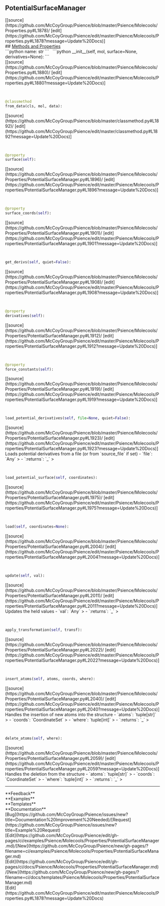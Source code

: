 ## <a id="Psience.Molecools.Properties.PotentialSurfaceManager">PotentialSurfaceManager</a> 

<div class="docs-source-link" markdown="1">
[[source](https://github.com/McCoyGroup/Psience/blob/master/Psience/Molecools/Properties.py#L1878)/
[edit](https://github.com/McCoyGroup/Psience/edit/master/Psience/Molecools/Properties.py#L1878?message=Update%20Docs)]
</div>









<div class="collapsible-section">
 <div class="collapsible-section collapsible-section-header" markdown="1">
## <a class="collapse-link" data-toggle="collapse" href="#methods" markdown="1"> Methods and Properties</a> <a class="float-right" data-toggle="collapse" href="#methods"><i class="fa fa-chevron-down"></i></a>
 </div>
 <div class="collapsible-section collapsible-section-body collapse show" id="methods" markdown="1">
 ```python
name: str
```
<a id="Psience.Molecools.Properties.PotentialSurfaceManager.__init__" class="docs-object-method">&nbsp;</a> 
```python
__init__(self, mol, surface=None, derivatives=None): 
```
<div class="docs-source-link" markdown="1">
[[source](https://github.com/McCoyGroup/Psience/blob/master/Psience/Molecools/Properties.py#L1880)/
[edit](https://github.com/McCoyGroup/Psience/edit/master/Psience/Molecools/Properties.py#L1880?message=Update%20Docs)]
</div>


<a id="Psience.Molecools.Properties.PotentialSurfaceManager.from_data" class="docs-object-method">&nbsp;</a> 
```python
@classmethod
from_data(cls, mol, data): 
```
<div class="docs-source-link" markdown="1">
[[source](https://github.com/McCoyGroup/Psience/blob/master/classmethod.py#L1892)/
[edit](https://github.com/McCoyGroup/Psience/edit/master/classmethod.py#L1892?message=Update%20Docs)]
</div>


<a id="Psience.Molecools.Properties.PotentialSurfaceManager.surface" class="docs-object-method">&nbsp;</a> 
```python
@property
surface(self): 
```
<div class="docs-source-link" markdown="1">
[[source](https://github.com/McCoyGroup/Psience/blob/master/Psience/Molecools/Properties/PotentialSurfaceManager.py#L1896)/
[edit](https://github.com/McCoyGroup/Psience/edit/master/Psience/Molecools/Properties/PotentialSurfaceManager.py#L1896?message=Update%20Docs)]
</div>


<a id="Psience.Molecools.Properties.PotentialSurfaceManager.surface_coords" class="docs-object-method">&nbsp;</a> 
```python
@property
surface_coords(self): 
```
<div class="docs-source-link" markdown="1">
[[source](https://github.com/McCoyGroup/Psience/blob/master/Psience/Molecools/Properties/PotentialSurfaceManager.py#L1901)/
[edit](https://github.com/McCoyGroup/Psience/edit/master/Psience/Molecools/Properties/PotentialSurfaceManager.py#L1901?message=Update%20Docs)]
</div>


<a id="Psience.Molecools.Properties.PotentialSurfaceManager.get_derivs" class="docs-object-method">&nbsp;</a> 
```python
get_derivs(self, quiet=False): 
```
<div class="docs-source-link" markdown="1">
[[source](https://github.com/McCoyGroup/Psience/blob/master/Psience/Molecools/Properties/PotentialSurfaceManager.py#L1908)/
[edit](https://github.com/McCoyGroup/Psience/edit/master/Psience/Molecools/Properties/PotentialSurfaceManager.py#L1908?message=Update%20Docs)]
</div>


<a id="Psience.Molecools.Properties.PotentialSurfaceManager.derivatives" class="docs-object-method">&nbsp;</a> 
```python
@property
derivatives(self): 
```
<div class="docs-source-link" markdown="1">
[[source](https://github.com/McCoyGroup/Psience/blob/master/Psience/Molecools/Properties/PotentialSurfaceManager.py#L1912)/
[edit](https://github.com/McCoyGroup/Psience/edit/master/Psience/Molecools/Properties/PotentialSurfaceManager.py#L1912?message=Update%20Docs)]
</div>


<a id="Psience.Molecools.Properties.PotentialSurfaceManager.force_constants" class="docs-object-method">&nbsp;</a> 
```python
@property
force_constants(self): 
```
<div class="docs-source-link" markdown="1">
[[source](https://github.com/McCoyGroup/Psience/blob/master/Psience/Molecools/Properties/PotentialSurfaceManager.py#L1919)/
[edit](https://github.com/McCoyGroup/Psience/edit/master/Psience/Molecools/Properties/PotentialSurfaceManager.py#L1919?message=Update%20Docs)]
</div>


<a id="Psience.Molecools.Properties.PotentialSurfaceManager.load_potential_derivatives" class="docs-object-method">&nbsp;</a> 
```python
load_potential_derivatives(self, file=None, quiet=False): 
```
<div class="docs-source-link" markdown="1">
[[source](https://github.com/McCoyGroup/Psience/blob/master/Psience/Molecools/Properties/PotentialSurfaceManager.py#L1923)/
[edit](https://github.com/McCoyGroup/Psience/edit/master/Psience/Molecools/Properties/PotentialSurfaceManager.py#L1923?message=Update%20Docs)]
</div>
Loads potential derivatives from a file (or from `source_file` if set)
  - `file`: `Any`
    > 
  - `:returns`: `_`
    >


<a id="Psience.Molecools.Properties.PotentialSurfaceManager.load_potential_surface" class="docs-object-method">&nbsp;</a> 
```python
load_potential_surface(self, coordinates): 
```
<div class="docs-source-link" markdown="1">
[[source](https://github.com/McCoyGroup/Psience/blob/master/Psience/Molecools/Properties/PotentialSurfaceManager.py#L1975)/
[edit](https://github.com/McCoyGroup/Psience/edit/master/Psience/Molecools/Properties/PotentialSurfaceManager.py#L1975?message=Update%20Docs)]
</div>


<a id="Psience.Molecools.Properties.PotentialSurfaceManager.load" class="docs-object-method">&nbsp;</a> 
```python
load(self, coordinates=None): 
```
<div class="docs-source-link" markdown="1">
[[source](https://github.com/McCoyGroup/Psience/blob/master/Psience/Molecools/Properties/PotentialSurfaceManager.py#L2004)/
[edit](https://github.com/McCoyGroup/Psience/edit/master/Psience/Molecools/Properties/PotentialSurfaceManager.py#L2004?message=Update%20Docs)]
</div>


<a id="Psience.Molecools.Properties.PotentialSurfaceManager.update" class="docs-object-method">&nbsp;</a> 
```python
update(self, val): 
```
<div class="docs-source-link" markdown="1">
[[source](https://github.com/McCoyGroup/Psience/blob/master/Psience/Molecools/Properties/PotentialSurfaceManager.py#L2011)/
[edit](https://github.com/McCoyGroup/Psience/edit/master/Psience/Molecools/Properties/PotentialSurfaceManager.py#L2011?message=Update%20Docs)]
</div>
Updates the held values
  - `val`: `Any`
    > 
  - `:returns`: `_`
    >


<a id="Psience.Molecools.Properties.PotentialSurfaceManager.apply_transformation" class="docs-object-method">&nbsp;</a> 
```python
apply_transformation(self, transf): 
```
<div class="docs-source-link" markdown="1">
[[source](https://github.com/McCoyGroup/Psience/blob/master/Psience/Molecools/Properties/PotentialSurfaceManager.py#L2022)/
[edit](https://github.com/McCoyGroup/Psience/edit/master/Psience/Molecools/Properties/PotentialSurfaceManager.py#L2022?message=Update%20Docs)]
</div>


<a id="Psience.Molecools.Properties.PotentialSurfaceManager.insert_atoms" class="docs-object-method">&nbsp;</a> 
```python
insert_atoms(self, atoms, coords, where): 
```
<div class="docs-source-link" markdown="1">
[[source](https://github.com/McCoyGroup/Psience/blob/master/Psience/Molecools/Properties/PotentialSurfaceManager.py#L2040)/
[edit](https://github.com/McCoyGroup/Psience/edit/master/Psience/Molecools/Properties/PotentialSurfaceManager.py#L2040?message=Update%20Docs)]
</div>
Handles the insertion of new atoms into the structure
  - `atoms`: `tuple[str]`
    > 
  - `coords`: `CoordinateSet`
    > 
  - `where`: `tuple[int]`
    > 
  - `:returns`: `_`
    >


<a id="Psience.Molecools.Properties.PotentialSurfaceManager.delete_atoms" class="docs-object-method">&nbsp;</a> 
```python
delete_atoms(self, where): 
```
<div class="docs-source-link" markdown="1">
[[source](https://github.com/McCoyGroup/Psience/blob/master/Psience/Molecools/Properties/PotentialSurfaceManager.py#L2059)/
[edit](https://github.com/McCoyGroup/Psience/edit/master/Psience/Molecools/Properties/PotentialSurfaceManager.py#L2059?message=Update%20Docs)]
</div>
Handles the deletion from the structure
  - `atoms`: `tuple[str]`
    > 
  - `coords`: `CoordinateSet`
    > 
  - `where`: `tuple[int]`
    > 
  - `:returns`: `_`
    >
 </div>
</div>












---


<div markdown="1" class="text-secondary">
<div class="container">
  <div class="row">
   <div class="col" markdown="1">
**Feedback**   
</div>
   <div class="col" markdown="1">
**Examples**   
</div>
   <div class="col" markdown="1">
**Templates**   
</div>
   <div class="col" markdown="1">
**Documentation**   
</div>
   <div class="col" markdown="1">
   
</div>
   <div class="col" markdown="1">
   
</div>
   <div class="col" markdown="1">
   
</div>
</div>
  <div class="row">
   <div class="col" markdown="1">
[Bug](https://github.com/McCoyGroup/Psience/issues/new?title=Documentation%20Improvement%20Needed)/[Request](https://github.com/McCoyGroup/Psience/issues/new?title=Example%20Request)   
</div>
   <div class="col" markdown="1">
[Edit](https://github.com/McCoyGroup/Psience/edit/gh-pages/ci/examples/Psience/Molecools/Properties/PotentialSurfaceManager.md)/[New](https://github.com/McCoyGroup/Psience/new/gh-pages/?filename=ci/examples/Psience/Molecools/Properties/PotentialSurfaceManager.md)   
</div>
   <div class="col" markdown="1">
[Edit](https://github.com/McCoyGroup/Psience/edit/gh-pages/ci/docs/Psience/Molecools/Properties/PotentialSurfaceManager.md)/[New](https://github.com/McCoyGroup/Psience/new/gh-pages/?filename=ci/docs/templates/Psience/Molecools/Properties/PotentialSurfaceManager.md)   
</div>
   <div class="col" markdown="1">
[Edit](https://github.com/McCoyGroup/Psience/edit/master/Psience/Molecools/Properties.py#L1878?message=Update%20Docs)   
</div>
   <div class="col" markdown="1">
   
</div>
   <div class="col" markdown="1">
   
</div>
   <div class="col" markdown="1">
   
</div>
</div>
</div>
</div>